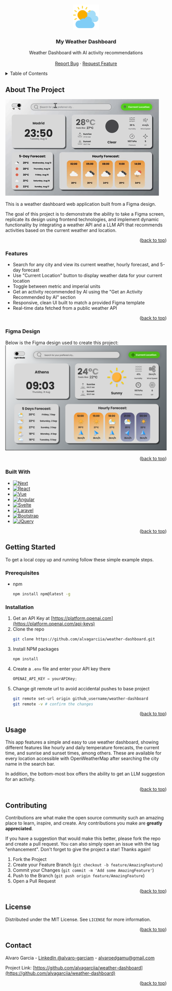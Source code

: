<a id="readme-top"></a>
<!--
*** ReadMe template from Othneil Drew @othneildrew on GitHub
-->



<!-- PROJECT LOGO -->
<br />
<div align="center">
  <a href="https://github.com/alvagarciia/weather-dashboard">
    <img src="media/logo.png" alt="Logo" width="80" height="80">
  </a>

<h3 align="center">My Weather Dashboard</h3>

  <p align="center">
    Weather Dashboard with AI activity recommendations
    <br />
    <br />
    <a href="https://github.com/alvagarciia/weather-dashboard/issues/new?labels=bug&template=bug-report---.md">Report Bug</a>
    &middot;
    <a href="https://github.com/alvagarciia/weather-dashboard/issues/new?labels=enhancement&template=feature-request---.md">Request Feature</a>
  </p>
</div>



<!-- TABLE OF CONTENTS -->
<details>
  <summary>Table of Contents</summary>
  <ol>
    <li>
      <a href="#about-the-project">About The Project</a>
      <ul>
        <li><a href="#features">Features</a></li>
        <li><a href="#figma-design">Figma Design</a></li>
        <li><a href="#built-with">Built With</a></li>
      </ul>
    </li>
    <li>
      <a href="#getting-started">Getting Started</a>
      <ul>
        <li><a href="#prerequisites">Prerequisites</a></li>
        <li><a href="#installation">Installation</a></li>
      </ul>
    </li>
    <li><a href="#usage">Usage</a></li>
    <li><a href="#contributing">Contributing</a></li>
    <li><a href="#license">License</a></li>
    <li><a href="#contact">Contact</a></li>
  </ol>
</details>



<!-- ABOUT THE PROJECT -->
## About The Project

![Weather Dashboard Showcase](./media/weather-dashboard-demo.gif)

This is a weather dashboard web application built from a Figma design.

The goal of this project is to demonstrate the ability to take a Figma screen, replicate its design using frontend technologies, and implement dynamic functionality by integrating a weather API and a LLM API that recommends activities based on the current weather and location.

<p align="right">(<a href="#readme-top">back to top</a>)</p>


### Features

- Search for any city and view its current weather, hourly forecast, and 5-day forecast
- Use "Current Location" button to display weather data for your current location
- Toggle between metric and imperial units
- Get an activity recommended by AI using the "Get an Activity Recommended by AI" section
- Responsive, clean UI built to match a provided Figma template
- Real-time data fetched from a public weather API

<p align="right">(<a href="#readme-top">back to top</a>)</p>


### Figma Design

Below is the Figma design used to create this project:
![Figma Design](./media/weather-dashboard-figma.png)


<p align="right">(<a href="#readme-top">back to top</a>)</p>


### Built With

* [![Next][Next.js]][Next-url]
* [![React][React.js]][React-url]
* [![Vue][Vue.js]][Vue-url]
* [![Angular][Angular.io]][Angular-url]
* [![Svelte][Svelte.dev]][Svelte-url]
* [![Laravel][Laravel.com]][Laravel-url]
* [![Bootstrap][Bootstrap.com]][Bootstrap-url]
* [![JQuery][JQuery.com]][JQuery-url]

<p align="right">(<a href="#readme-top">back to top</a>)</p>



<!-- GETTING STARTED -->
## Getting Started

To get a local copy up and running follow these simple example steps.

### Prerequisites

* npm
  ```sh
  npm install npm@latest -g
  ```

### Installation

1. Get an API Key at [https://platform.openai.com](https://platform.openai.com/api-keys)
2. Clone the repo
   ```sh
   git clone https://github.com/alvagarciia/weather-dashboard.git
   ```
3. Install NPM packages
   ```sh
   npm install
   ```
4. Create a `.env` file and enter your API key there
   ```js
   OPENAI_API_KEY = yourAPIKey;
   ```
5. Change git remote url to avoid accidental pushes to base project
   ```sh
   git remote set-url origin github_username/weather-dashboard
   git remote -v # confirm the changes
   ```

<p align="right">(<a href="#readme-top">back to top</a>)</p>



<!-- USAGE EXAMPLES -->
## Usage

This app features a simple and easy to use weather dashboard, showing different features like hourly and daily temperature forecasts, the current time, and sunrise and sunset times, among others. These are available for every location accessible with OpenWeatherMap after searching the city name in the search bar.

In addition, the bottom-most box offers the ability to get an LLM suggestion for an activity.

<p align="right">(<a href="#readme-top">back to top</a>)</p>



<!-- CONTRIBUTING -->
## Contributing

Contributions are what make the open source community such an amazing place to learn, inspire, and create. Any contributions you make are **greatly appreciated**.

If you have a suggestion that would make this better, please fork the repo and create a pull request. You can also simply open an issue with the tag "enhancement".
Don't forget to give the project a star! Thanks again!

1. Fork the Project
2. Create your Feature Branch (`git checkout -b feature/AmazingFeature`)
3. Commit your Changes (`git commit -m 'Add some AmazingFeature'`)
4. Push to the Branch (`git push origin feature/AmazingFeature`)
5. Open a Pull Request

<p align="right">(<a href="#readme-top">back to top</a>)</p>



<!-- LICENSE -->
## License

Distributed under the MIT License. See `LICENSE` for more information.

<p align="right">(<a href="#readme-top">back to top</a>)</p>



<!-- CONTACT -->
## Contact

Alvaro Garcia - [LinkedIn @alvaro-garciam](https://www.linkedin.com/in/alvaro-garciam) - alvaroedgamu@gmail.com

Project Link: [https://github.com/alvagarciia/weather-dashboard](https://github.com/alvagarciia/weather-dashboard)

<p align="right">(<a href="#readme-top">back to top</a>)</p>



<!-- MARKDOWN LINKS & IMAGES -->
<!-- https://www.markdownguide.org/basic-syntax/#reference-style-links -->
[contributors-shield]: https://img.shields.io/github/contributors/alvagarciia/weather-dashboard.svg?style=for-the-badge
[contributors-url]: https://github.com/alvagarciia/weather-dashboard/graphs/contributors
[forks-shield]: https://img.shields.io/github/forks/alvagarciia/weather-dashboard.svg?style=for-the-badge
[forks-url]: https://github.com/alvagarciia/weather-dashboard/network/members
[stars-shield]: https://img.shields.io/github/stars/alvagarciia/weather-dashboard.svg?style=for-the-badge
[stars-url]: https://github.com/alvagarciia/weather-dashboard/stargazers
[issues-shield]: https://img.shields.io/github/issues/alvagarciia/weather-dashboard.svg?style=for-the-badge
[issues-url]: https://github.com/alvagarciia/weather-dashboard/issues
[license-shield]: https://img.shields.io/github/license/alvagarciia/weather-dashboard.svg?style=for-the-badge
[license-url]: https://github.com/alvagarciia/weather-dashboard/blob/master/LICENSE.txt
[linkedin-shield]: https://img.shields.io/badge/-LinkedIn-black.svg?style=for-the-badge&logo=linkedin&colorB=555
[linkedin-url]: https://linkedin.com/in/alvaro-garciam
[product-screenshot]: images/screenshot.png
[Next.js]: https://img.shields.io/badge/next.js-000000?style=for-the-badge&logo=nextdotjs&logoColor=white
[Next-url]: https://nextjs.org/
[React.js]: https://img.shields.io/badge/React-20232A?style=for-the-badge&logo=react&logoColor=61DAFB
[React-url]: https://reactjs.org/
[Vue.js]: https://img.shields.io/badge/Vue.js-35495E?style=for-the-badge&logo=vuedotjs&logoColor=4FC08D
[Vue-url]: https://vuejs.org/
[Angular.io]: https://img.shields.io/badge/Angular-DD0031?style=for-the-badge&logo=angular&logoColor=white
[Angular-url]: https://angular.io/
[Svelte.dev]: https://img.shields.io/badge/Svelte-4A4A55?style=for-the-badge&logo=svelte&logoColor=FF3E00
[Svelte-url]: https://svelte.dev/
[Laravel.com]: https://img.shields.io/badge/Laravel-FF2D20?style=for-the-badge&logo=laravel&logoColor=white
[Laravel-url]: https://laravel.com
[Bootstrap.com]: https://img.shields.io/badge/Bootstrap-563D7C?style=for-the-badge&logo=bootstrap&logoColor=white
[Bootstrap-url]: https://getbootstrap.com
[JQuery.com]: https://img.shields.io/badge/jQuery-0769AD?style=for-the-badge&logo=jquery&logoColor=white
[JQuery-url]: https://jquery.com 